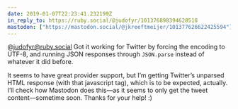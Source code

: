 ```yaml
---
date: 2019-01-07T22:23:41.232199Z
in_reply_to: https://ruby.social/@judofyr/101376898394628518
mastodon: ["https://mastodon.social/@jkreeftmeijer/101377626622425594"]
---
```

@judofyr@ruby.social Got it working for Twitter by forcing the encoding to UTF-8, and running JSON responses through `JSON.parse` instead of whatever it did before.

It seems to have great provider support, but I’m getting Twitter’s unparsed HTML response (with that javascript tag), which is to be expected, actually. I’ll check how Mastodon does this—as it seems to only get the tweet content—sometime soon. Thanks for your help! :)
